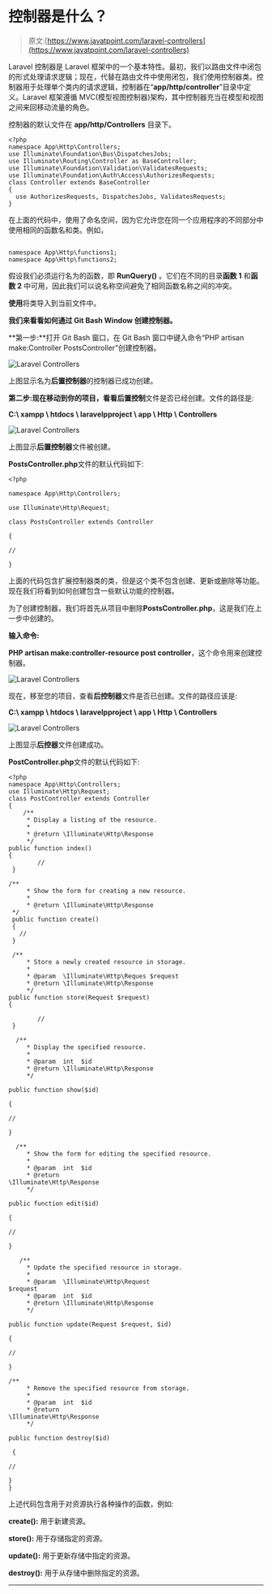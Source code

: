 # 控制器是什么？

> 原文:[https://www.javatpoint.com/laravel-controllers](https://www.javatpoint.com/laravel-controllers)

Laravel 控制器是 Laravel 框架中的一个基本特性。最初，我们以路由文件中闭包的形式处理请求逻辑；现在，代替在路由文件中使用闭包，我们使用控制器类。控制器用于处理单个类内的请求逻辑，控制器在“**app/http/controller**”目录中定义。Laravel 框架遵循 MVC(模型视图控制器)架构，其中控制器充当在模型和视图之间来回移动流量的角色。

控制器的默认文件在 **app/http/Controllers** 目录下。

```
<?php
namespace App\Http\Controllers;
use Illuminate\Foundation\Bus\DispatchesJobs;
use Illuminate\Routing\Controller as BaseController;
use Illuminate\Foundation\Validation\ValidatesRequests;
use Illuminate\Foundation\Auth\Access\AuthorizesRequests;
class Controller extends BaseController
{
  use AuthorizesRequests, DispatchesJobs, ValidatesRequests;
}

```

在上面的代码中，使用了命名空间，因为它允许您在同一个应用程序的不同部分中使用相同的函数名和类。例如，

```

namespace App\Http\functions1;
namespace App\Http\functions2;

```

假设我们必须运行名为的函数，即 **RunQuery()** 。它们在不同的目录**函数 1** 和**函数 2** 中可用，因此我们可以说名称空间避免了相同函数名称之间的冲突。

**使用**将类导入到当前文件中。

**我们来看看如何通过 Git Bash Window 创建控制器。**

**第一步:**打开 Git Bash 窗口，在 Git Bash 窗口中键入命令“PHP artisan make:Controller PostsController”创建控制器。

![Laravel Controllers](../Images/dbe6b5b1f583bf0a3e188f0ed2b87d06.png)

上图显示名为**后置控制器**的控制器已成功创建。

**第二步:**现在移动到你的项目，看看**后置控制**文件是否已经创建。文件的路径是:

**C:\ xampp \ htdocs \ laravelpproject \ app \ Http \ Controllers**

![Laravel Controllers](../Images/92f064c80f53fc4ccd4d23c54285d25f.png)

上图显示**后置控制器**文件被创建。

**PostsController.php**文件的默认代码如下:

```
<?php

namespace App\Http\Controllers;

use Illuminate\Http\Request;

class PostsController extends Controller

{

//

}

```

上面的代码包含扩展控制器类的类，但是这个类不包含创建、更新或删除等功能。现在我们将看到如何创建包含一些默认功能的控制器。

为了创建控制器，我们将首先从项目中删除**PostsController.php**，这是我们在上一步中创建的。

**输入命令:**

**PHP artisan make:controller-resource post controller**，这个命令用来创建控制器。

![Laravel Controllers](../Images/007b7d9e03db4afaa5cd95fd6694c0f9.png)

现在，移至您的项目，查看**后控制器**文件是否已创建。文件的路径应该是:

**C:\ xampp \ htdocs \ laravelpproject \ app \ Http \ Controllers**

![Laravel Controllers](../Images/0bbb314edab027f01e89ec6dcba5fc17.png)

上图显示**后控器**文件创建成功。

**PostController.php**文件的默认代码如下:

```
<?php
namespace App\Http\Controllers;
use Illuminate\Http\Request;
class PostController extends Controller
{
    /**
     * Display a listing of the resource.
     *
     * @return \Illuminate\Http\Response
     */
public function index()
{
        //
 }

/**
     * Show the form for creating a new resource.
     *
     * @return \Illuminate\Http\Response
 */
 public function create()
 {
   //
 }

 /**
     * Store a newly created resource in storage.
     *
     * @param  \Illuminate\Http\Reques $request
     * @return \Illuminate\Http\Response
     */
public function store(Request $request)
{

        //
 }

  /**
     * Display the specified resource.
     *
     * @param  int  $id
     * @return \Illuminate\Http\Response
     */

public function show($id)

{

//

}

  /**
     * Show the form for editing the specified resource.
     *
     * @param  int  $id
     * @return  
\Illuminate\Http\Response
     */

public function edit($id)

{

//

}

   /**
     * Update the specified resource in storage.
     *
     * @param  \Illuminate\Http\Request   
$request
     * @param  int  $id
     * @return \Illuminate\Http\Response
     */

public function update(Request $request, $id)

{

//

}

/**
     * Remove the specified resource from storage.
     *
     * @param  int  $id
     * @return  
\Illuminate\Http\Response
     */

public function destroy($id)

 {

//

}
}

```

上述代码包含用于对资源执行各种操作的函数，例如:

**create():** 用于新建资源。

**store():** 用于存储指定的资源。

**update():** 用于更新存储中指定的资源。

**destroy():** 用于从存储中删除指定的资源。

* * *